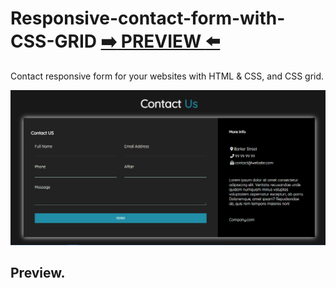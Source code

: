 # Responsive-contact-form-with-CSS-GRID [:arrow_right: PREVIEW :arrow_left:](https://erik161.github.io/Responsive-contact-form-with-CSS-GRID/)
Contact responsive form for your websites with HTML &amp; CSS, and CSS grid.



![](form.png)


## Preview.








